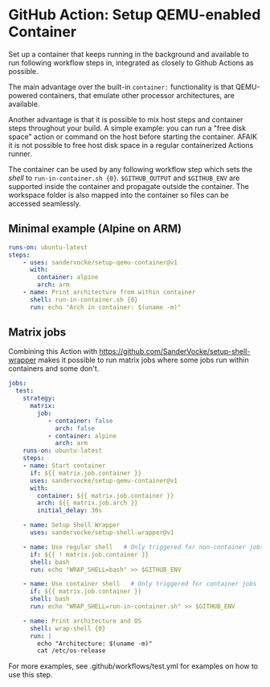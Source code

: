 # GitHub Action: Setup QEMU-enabled Container

Set up a container that keeps running in the background and available to run following workflow steps in, integrated as closely to Github Actions as possible.

The main advantage over the built-in `container:` functionality is that QEMU-powered containers, that emulate other processor architectures, are available.

Another advantage is that it is possible to mix host steps and container steps throughout your build. A simple example: you can run a "free disk space" action or command on the host before starting the container. AFAIK it is not possible to free host disk space in a regular containerized Actions runner.

The container can be used by any following workflow step which sets the *shell* to `run-in-container.sh {0}`. `$GITHUB_OUTPUT` and `$GITHUB_ENV` are supported inside the container and propagate outside the container. The workspace folder is also mapped into the container so files can be accessed seamlessly.

## Minimal example (Alpine on ARM)

```yaml
runs-on: ubuntu-latest
steps:
    - uses: sandervocke/setup-qemu-container@v1
      with:
        container: alpine
        arch: arm
    - name: Print architecture from within container
      shell: run-in-container.sh {0}
      run: echo "Arch in container: $(uname -m)"
```

## Matrix jobs

Combining this Action with https://github.com/SanderVocke/setup-shell-wrapper makes it possible to run matrix jobs where some jobs run within containers and some don't.

```yaml
jobs:
  test:
    strategy:
      matrix:
        job:
           - container: false
             arch: false
           - container: alpine
             arch: arm
    runs-on: ubuntu-latest
    steps:
    - name: Start container
      if: ${{ matrix.job.container }}
      uses: sandervocke/setup-qemu-container@v1
      with:
        container: ${{ matrix.job.container }}
        arch: ${{ matrix.job.arch }}
        initial_delay: 30s

    - name: Setup Shell Wrapper
      uses: sandervocke/setup-shell-wrapper@v1

    - name: Use regular shell   # Only triggered for non-container jobs
      if: ${{ ! matrix.job.container }}
      shell: bash
      run: echo "WRAP_SHELL=bash" >> $GITHUB_ENV

    - name: Use container shell   # Only triggered for container jobs
      if: ${{ matrix.job.container }}
      shell: bash
      run: echo "WRAP_SHELL=run-in-container.sh" >> $GITHUB_ENV

    - name: Print architecture and OS
      shell: wrap-shell {0}
      run: |
        echo "Architecture: $(uname -m)"
        cat /etc/os-release
```

For more examples, see .github/workflows/test.yml for examples on how to use this step.
